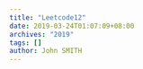 ```yaml
---
title: "Leetcode12"
date: 2019-03-24T01:07:09+08:00
archives: "2019"
tags: []
author: John SMITH
---
```

